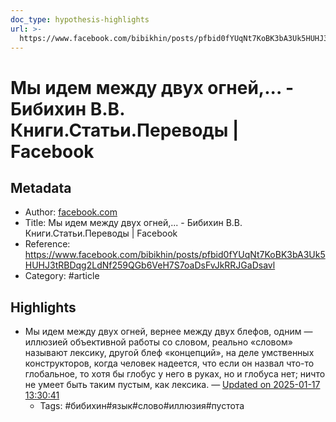 ```yaml
---
doc_type: hypothesis-highlights
url: >-
  https://www.facebook.com/bibikhin/posts/pfbid0fYUqNt7KoBK3bA3Uk5HUHJ3tRBDqg2LdNf259QGb6VeH7S7oaDsFvJkRRJGaDsavl
---
```

# Мы идем между двух огней,... - Бибихин В.В. Книги.Статьи.Переводы | Facebook

## Metadata
- Author: [facebook.com]()
- Title: Мы идем между двух огней,... - Бибихин В.В. Книги.Статьи.Переводы | Facebook
- Reference: https://www.facebook.com/bibikhin/posts/pfbid0fYUqNt7KoBK3bA3Uk5HUHJ3tRBDqg2LdNf259QGb6VeH7S7oaDsFvJkRRJGaDsavl
- Category: #article

## Highlights
- Мы идем между двух огней, вернее между двух блефов, одним — иллюзией объективной работы со словом, реально «словом» называют лексику, другой блеф «концепций», на деле умственных конструкторов, когда человек надеется, что если он назвал что-то глобальное, то хотя бы глобус у него в руках, но и глобуса нет; ничто не умеет быть таким пустым, как лексика. — [Updated on 2025-01-17 13:30:41](https://hyp.is/GfVdHtS-Ee-eYrerSQu11Q/www.facebook.com/bibikhin/posts/pfbid0fYUqNt7KoBK3bA3Uk5HUHJ3tRBDqg2LdNf259QGb6VeH7S7oaDsFvJkRRJGaDsavl)
   - Tags: #бибихин#язык#слово#иллюзия#пустота
